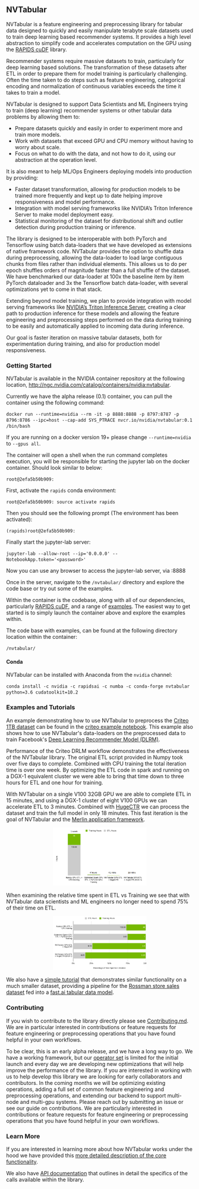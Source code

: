 ## NVTabular

NVTabular is a feature engineering and preprocessing library for tabular data designed to quickly and easily manipulate terabyte scale datasets used to train deep learning based recommender systems. It provides a high level abstraction to simplify code and accelerates computation on the GPU using the [RAPIDS cuDF](https://github.com/rapidsai/cudf) library.

Recommender systems require massive datasets to train, particularly for deep learning based solutions. The transformation of these datasets after ETL in order to prepare them for model training is particularly challenging. Often the time taken to do steps such as feature engineering, categorical encoding and normalization of continuous variables exceeds the time it takes to train a model.

NVTabular is designed to support Data Scientists and ML Engineers trying to train (deep learning) recommender systems or other tabular data problems by allowing them to:

* Prepare datasets quickly and easily in order to experiment more and train more models.
* Work with datasets that exceed GPU and CPU memory without having to worry about scale.
* Focus on what to do with the data, and not how to do it, using our abstraction at the operation level.

It is also meant to help ML/Ops Engineers deploying models into production by providing:

* Faster dataset transformation, allowing for production models to be trained more frequently and kept up to date helping improve responsiveness and model performance.
* Integration with model serving frameworks like NVIDIA’s Triton Inference Server to make model deployment easy.
* Statistical monitoring of the dataset for distributional shift and outlier detection during production training or inference.

The library is designed to be interoperable with both PyTorch and Tensorflow using batch data-loaders that we have developed as extensions of native framework code. NVTabular provides the option to shuffle data during preprocessing, allowing the data-loader to load large contiguous chunks from files rather than individual elements. This allows us to do per epoch shuffles orders of magnitude faster than a full shuffle of the dataset. We have benchmarked our data-loader at 100x the baseline item by item PyTorch dataloader and 3x the Tensorflow batch data-loader, with several optimizations yet to come in that stack.

Extending beyond model training, we plan to provide integration with model serving frameworks like [NVIDIA’s Triton Inference Server](https://github.com/NVIDIA/tensorrt-inference-server), creating a clear path to production inference for these models and allowing the feature engineering and preprocessing steps performed on the data during training to be easily and automatically applied to incoming data during inference.

Our goal is faster iteration on massive tabular datasets, both for experimentation during training, and also for production model responsiveness. 

### Getting Started
NVTabular is available in the NVIDIA container repository at the following location, http://ngc.nvidia.com/catalog/containers/nvidia:nvtabular.

Currently we have the alpha release (0.1) container, you can pull the container using the following command:

```
docker run --runtime=nvidia --rm -it -p 8888:8888 -p 8797:8787 -p 8796:8786 --ipc=host --cap-add SYS_PTRACE nvcr.io/nvidia/nvtabular:0.1 /bin/bash
```

If you are running on a docker version 19+ please change ```--runtime=nvidia``` to ```--gpus all```.

The container will open a shell when the run command completes execution, you will be responsible for starting the jupyter lab on the docker container.
Should look similar to below:
```
root@2efa5b50b909: 
```

First, activate the ```rapids``` conda environment:
```
root@2efa5b50b909: source activate rapids
```

Then you should see the following prompt (The environment has been activated):
```
(rapids)root@2efa5b50b909: 
```

Finally start the jupyter-lab server:
```
jupyter-lab --allow-root --ip='0.0.0.0' --NotebookApp.token='<password>'
```

Now you can use any browser to access the jupyter-lab server, via <MachineIP>:8888

Once in the server, navigate to the ```/nvtabular/``` directory and explore the code base or try out some of the examples. 


Within the container is the codebase, along with all of our dependencies, particularly [RAPIDS cuDF](https://github.com/rapidsai/cudf), and a range of [examples](./examples). The easiest way to get started is to simply launch the container above and explore the examples within.

The code base with examples, can be found at the following directory location within the container:
```
/nvtabular/
```

#### Conda

NVTabular can be installed with Anaconda from the ```nvidia``` channel:

```
conda install -c nvidia -c rapidsai -c numba -c conda-forge nvtabular python=3.6 cudatoolkit=10.2
```

### Examples and Tutorials

An example demonstrating how to use NVTabular to preprocess the [Criteo 1TB dataset](http://labs.criteo.com/2013/12/download-terabyte-click-logs/) can be found in the [criteo example notebook](examples/criteo-example.ipynb). This example also shows how to use NVTabular's data-loaders on the preprocessed data to train Facebook's [Deep Learning Recommender Model (DLRM)](https://github.com/facebookresearch/dlrm/).

Performance of the Criteo DRLM workflow demonstrates the effectiveness of the NVTabular library. The original ETL script provided in Numpy took over five days to complete. Combined with CPU training the total iteration time is over one week. By optimizing the ETL code in spark and running on a DGX-1 equivalent cluster we were able to bring that time down to three hours for ETL and one hour for training.

With NVTabular on a single V100 32GB GPU we are able to complete ETL in 15 minutes, and using a DGX-1 cluster of eight V100 GPUs we can accelerate ETL to 3 minutes. Combined with [HugeCTR](http://www.github.com/NVIDIA/HugeCTR/) we can process the dataset and train the full model in only 18 minutes. This fast iteration is the goal of NVTabular and the [Merlin application framework](https://developer.nvidia.com/nvidia-merlin).


<p align="center"><img src="images/nvt_performance.png" width="50%"></p>

When examining the relative time spent in ETL vs Training we see that with NVTabular data scientists and ML engineers no longer need to spend 75% of their time on ETL. 

<p align="center"><img src="images/nvt_relativetime.png" width="50%"></p>

We also have a [simple tutorial](examples/rossmann-store-sales-example.ipynb) that demonstrates similar functionality on a much smaller dataset, providing a pipeline for the [Rossman store sales dataset](https://www.kaggle.com/c/rossmann-store-sales) fed into a [fast.ai tabular data model](https://docs.fast.ai/tabular.html).

### Contributing

If you wish to contribute to the library directly please see [Contributing.md](./CONTRIBUTING.md). We are in particular interested in contributions or feature requests for feature engineering or preprocessing operations that you have found helpful in your own workflows.

To be clear, this is an early alpha release, and we have a long way to go. We have a working framework, but our [operator set](./Operators.md) is limited for the initial launch and every day we are developing new optimizations that will help improve the performance of the library. If you are interested in working with us to help develop this library we are looking for early collaborators and contributors. In the coming months we will be optimizing existing operations, adding a full set of common feature engineering and preprocessing operations, and extending our backend to support multi-node and multi-gpu systems. Please reach out by submitting an issue or see our guide on contributions. We are particularly interested in contributions or feature requests for feature engineering or preprocessing operations that you have found helpful in your own workflows.

### Learn More

If you are interested in learning more about how NVTabular works under the hood we have provided this [more detailed description of the core functionality](HowItWorks.md).

We also have [API documentation](https://nvidia.github.io/NVTabular/main/index.html) that outlines in detail the specifics of the calls available within the library.
